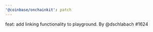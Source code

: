 ```yaml
---
'@coinbase/onchainkit': patch
---
```


feat: add linking functionality to playground. By @dschlabach #1624

